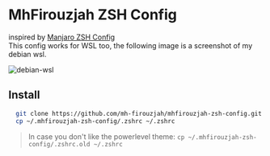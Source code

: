 # MhFirouzjah ZSH Config

inspired by [Manjaro ZSH Config](https://github.com/Chrysostomus/manjaro-zsh-config)  
This config works for WSL too, the following image is a screenshot of my debian wsl.

![debian-wsl]("./Screenshot%202022-08-05%20133920.png")

## Install

```sh
  git clone https://github.com/mh-firouzjah/mhfirouzjah-zsh-config.git ~/.mhfirouzjah-zsh-config
  cp ~/.mhfirouzjah-zsh-config/.zshrc ~/.zshrc
```

> In case you don't like the powerlevel theme: `cp ~/.mhfirouzjah-zsh-config/.zshrc.old ~/.zshrc`
